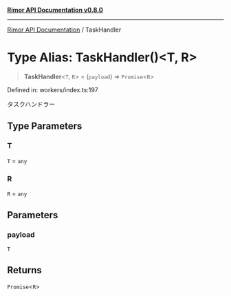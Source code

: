 [**Rimor API Documentation v0.8.0**](../README.md)

***

[Rimor API Documentation](../globals.md) / TaskHandler

# Type Alias: TaskHandler()\<T, R\>

> **TaskHandler**\<`T`, `R`\> = (`payload`) => `Promise`\<`R`\>

Defined in: workers/index.ts:197

タスクハンドラー

## Type Parameters

### T

`T` = `any`

### R

`R` = `any`

## Parameters

### payload

`T`

## Returns

`Promise`\<`R`\>

